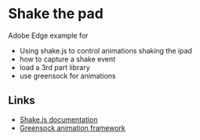 # Shake the pad

Adobe Edge example for 

* Using shake.js to control animations shaking the ipad
* how to capture a shake event
* load a 3rd part library
* use greensock for animations

## Links

* [Shake.js documentation](https://github.com/alexgibson/shake.js/)
* [Greensock animation framework](http://forums.greensock.com/topic/6156-using-greensock-js-in-adobe-edge-tutorial/)